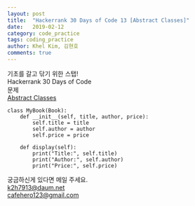 ```yaml
---
layout: post
title:  "Hackerrank 30 Days of Code 13 [Abstract Classes]"
date:   2019-02-12
category: code_practice
tags: coding_practice
author: Khel Kim, 김현호
comments: true
---
```


기초를 갈고 닦기 위한 스탭!  
Hackerrank 30 Days of Code  
문제   
[Abstract Classes](https://www.hackerrank.com/challenges/30-abstract-classes/problem)

~~~
class MyBook(Book):
    def __init__(self, title, author, price):
        self.title = title
        self.author = author
        self.price = price

    def display(self):
        print("Title:", self.title)
        print("Author:", self.author)
        print("Price:", self.price)
~~~

궁금하신게 있다면 메일 주세요.  
k2h7913@daum.net  
cafehero123@gmail.com  
